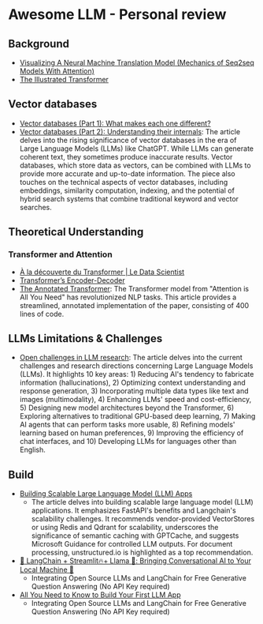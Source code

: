 
# Awesome LLM - Personal review
## Background
- [Visualizing A Neural Machine Translation Model (Mechanics of Seq2seq Models With Attention)](https://jalammar.github.io/visualizing-neural-machine-translation-mechanics-of-seq2seq-models-with-attention/)
- [The Illustrated Transformer](http://jalammar.github.io/illustrated-transformer/)
## Vector databases

 - [Vector databases (Part 1): What makes each one different?](https://thedataquarry.com/posts/vector-db-1/)
 - [Vector databases (Part 2): Understanding their internals](https://thedataquarry.com/posts/vector-db-1/): The article delves into the rising significance of vector databases in the era of Large Language Models (LLMs) like ChatGPT. While LLMs can generate coherent text, they sometimes produce inaccurate results. Vector databases, which store data as vectors, can be combined with LLMs to provide more accurate and up-to-date information. The piece also touches on the technical aspects of vector databases, including embeddings, similarity computation, indexing, and the potential of hybrid search systems that combine traditional keyword and vector searches.

## Theoretical Understanding

### Transformer and Attention
- [À la découverte du Transformer | Le Data Scientist](https://ledatascientist.com/a-la-decouverte-du-transformer/)
- [Transformer’s Encoder-Decoder](https://kikaben.com/transformers-encoder-decoder/)
- [The Annotated Transformer](http://nlp.seas.harvard.edu/2018/04/03/attention.html): The Transformer model from "Attention is All You Need" has revolutionized NLP tasks. This article provides a streamlined, annotated implementation of the paper, consisting of 400 lines of code.

	
## LLMs Limitations & Challenges

 - [Open challenges in LLM research](https://huyenchip.com/2023/08/16/llm-research-open-challenges.html): The article delves into the current challenges and research directions concerning Large Language Models (LLMs). It highlights 10 key areas: 1) Reducing AI's tendency to fabricate information (hallucinations), 2) Optimizing context understanding and response generation, 3) Incorporating multiple data types like text and images (multimodality), 4) Enhancing LLMs' speed and cost-efficiency, 5) Designing new model architectures beyond the Transformer, 6) Exploring alternatives to traditional GPU-based deep learning, 7) Making AI agents that can perform tasks more usable, 8) Refining models' learning based on human preferences, 9) Improving the efficiency of chat interfaces, and 10) Developing LLMs for languages other than English.

## Build
 - [Building Scalable Large Language Model (LLM) Apps](https://ai.plainenglish.io/building-scalable-large-language-model-llm-apps-509894bc7f6a)
	 - The article delves into building scalable large language model (LLM) applications. It emphasizes FastAPI's benefits and Langchain's scalability challenges. It recommends vendor-provided VectorStores or using Redis and Qdrant for scalability, underscores the significance of semantic caching with GPTCache, and suggests Microsoft Guidance for controlled LLM outputs. For document processing, unstructured.io is highlighted as a top recommendation.
 - [🦜️ LangChain + Streamlit🔥+ Llama 🦙: Bringing Conversational AI to Your Local Machine 🤯](https://ai.plainenglish.io/%EF%B8%8F-langchain-streamlit-llama-bringing-conversational-ai-to-your-local-machine-a1736252b172)
	 - Integrating Open Source LLMs and LangChain for Free Generative Question Answering (No API Key required)
 - [All You Need to Know to Build Your First LLM App](https://towardsdatascience.com/all-you-need-to-know-to-build-your-first-llm-app-eb982c78ffac)
	 - Integrating Open Source LLMs and LangChain for Free Generative Question Answering (No API Key required)


